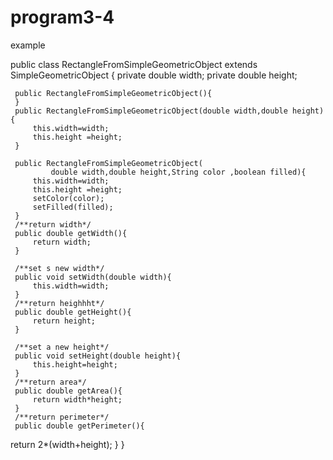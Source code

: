 # program3-4
example

public class RectangleFromSimpleGeometricObject 
 extends SimpleGeometricObject {
	 private double width;
	 private double height;
	 
	 public RectangleFromSimpleGeometricObject(){
	 }
	 public RectangleFromSimpleGeometricObject(double width,double height){
		 this.width=width;
		 this.height =height;
	 }
	 
	 public RectangleFromSimpleGeometricObject(
			 double width,double height,String color ,boolean filled){
		 this.width=width;
		 this.height =height;
		 setColor(color);
		 setFilled(filled);
	 }
	 /**return width*/
	 public double getWidth(){
		 return width;
	 }
	 
	 /**set s new width*/
	 public void setWidth(double width){
		 this.width=width;
	 }
	 /**return heighhht*/
	 public double getHeight(){
		 return height;
	 }
	 
	 /**set a new height*/
	 public void setHeight(double height){
		 this.height=height;
	 }
	 /**return area*/
	 public double getArea(){
		 return width*height;
	 }
	 /**return perimeter*/
	 public double getPerimeter(){
return 2*(width+height); 
}
}
